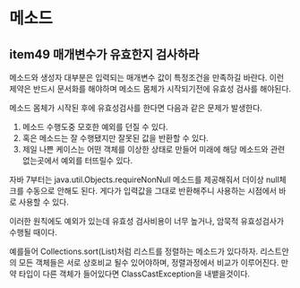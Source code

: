 # 메소드

## item49 매개변수가 유효한지 검사하라

메소드와 생성자 대부분은 입력되는 매개변수 값이 특정조건을 만족하길 바란다. 이런 제약은 반드시 문서화를 해야하며 메소드 몸체가 시작되기전에 유효성 검사를 해야된다. 

메소드 몸체가 시작된 후에 유효성검사를 한다면 다음과 같은 문제가 발생한다.
1.  메소드 수행도중 모호한 예외를 던질 수 있다.
2. 혹은 메소드는 잘 수행됐지만 잘못된 값을 반환할 수 있다.
3. 제일 나쁜 케이스는 어떤 객체를 이상한 상태로 만들어 미래에 해당 메소드와 관련없는곳에서 예외를 터뜨릴수 있다.

자바 7부터는 java.util.Objects.requireNonNull 메소드를 제공해줘서 더이상 null체크를 수동으로 안해도 된다. 게다가 입력값을 그대로 반환해주니 사용하는 시점에서 바로 사용할 수 있다.

이러한 원칙에도 예외가 있는데 유효성 검사비용이 너무 높거나, 암묵적 유효성검사가 수행될 때이다.

예를들어 Collections.sort(List)처럼 리스트를 정렬하는 메소드가 있다하자. 리스트안의 모든 객체들은 서로 상호비교 될수 있어야하며, 정렬과정에서 비교가 이루어진다. 만약 타입이 다른 객체가 들어있다면 ClassCastException을 내뱉을것이다.

